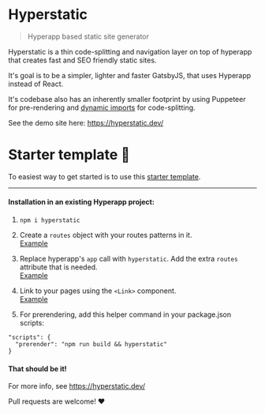 # Hyperstatic

> Hyperapp based static site generator

Hyperstatic is a thin code-splitting and navigation layer on top of hyperapp that creates fast and SEO friendly static sites. 

It's goal is to be a simpler, lighter and faster GatsbyJS, that uses Hyperapp instead of React.

It's codebase also has an inherently smaller footprint by using Puppeteer for pre-rendering and [dynamic imports](https://developer.mozilla.org/en-US/docs/Web/JavaScript/Reference/Statements/import#dynamic_imports) for code-splitting.

See the demo site here: https://hyperstatic.dev/


# Starter template 🚀

To easiest way to get started is to use this [starter template](https://github.com/loteoo/hyperstatic-starter).

---  

#### Installation in an existing Hyperapp project:  

1. `npm i hyperstatic`

2. Create a `routes` object with your routes patterns in it.   
[Example](https://github.com/loteoo/hyperstatic-starter/blob/master/src/main.tsx#L8-L15)



3. Replace hyperapp's `app` call with `hyperstatic`. Add the extra `routes` attribute that is needed.   
[Example](https://github.com/loteoo/hyperstatic-starter/blob/master/src/main.tsx#L24)  



4. Link to your pages using the `<Link>` component.   
[Example](https://github.com/loteoo/hyperstatic-starter/blob/master/src/components/core/Header/index.tsx#L11)

5. For prerendering, add this helper command in your package.json scripts:  

```
"scripts": {
  "prerender": "npm run build && hyperstatic"
}
```

#### That should be it!

For more info, see https://hyperstatic.dev/

Pull requests are welcome! ❤
